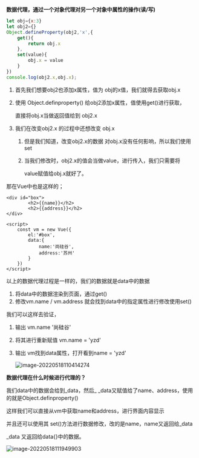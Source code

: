 **数据代理，通过一个对象代理对另一个对象中属性的操作(读/写)**

```js
let obj={x:3}
let obj2={}
Object.defineProperty(obj2,'x',{
    get(){
        return obj.x
    },
    set(value){
        obj.x = value
    }
})
console.log(obj2.x,obj.x);
```

1. 首先我们想要obj2也添加x属性，值为 obj的x值，我们就得去获取obj.x

2. 使用 Object.definproperty() 给obj2添加x属性，值使用get()进行获取，

   直接将obj.x当做返回值给到 obj2.x

3. 我们在改变obj2.x 的过程中还想改变 obj.x

   1. 但是我们知道，改变obj2.x的数据 对obj.x没有任何影响，所以我们使用set

   2. 当我们修改时，obj2.x的值会当做value，进行传入，我们只需要将

      value赋值给obj.x就好了。



那在Vue中也是这样的；

```vue
<div id="box">
        <h2>{{name}}</h2>
        <h2>{{address}}</h2>
</div>

<script>
    const vm = new Vue({
        el:'#box',
        data:{
            name:'尚硅谷',
            address:'苏州'
        }
    })
</script>
```

以上的数据代理过程是一样的，我们的数据就是data中的数据

1. 将data中的数据渲染到页面，通过get()
2. 修改vm.name / vm.address 就会找到data中的指定属性进行修改使用set()

我们可以这样去验证，

1. 输出 vm.name				'尚硅谷'

2. 将其进行重新赋值 vm.name = 'yzd'

3. 输出 vm找到data属性，打开看到name = 'yzd'

   ![image-20220518110414274](C:\Users\Administrator\AppData\Roaming\Typora\typora-user-images\image-20220518110414274.png)



**数据代理在什么时候进行代理的？**

我们data中的数据会给到_data，然后_ _data又赋值给了name、address，使用的就是Object.definproperty() 

这样我们可以直接从vm中获取name和address，进行界面内容显示

并且还可以使用其 set()方法进行数据修改，改的是name，name又返回给_data

_data 又返回给data{}中的数据。

![image-20220518111949903](C:\Users\Administrator\AppData\Roaming\Typora\typora-user-images\image-20220518111949903.png)
